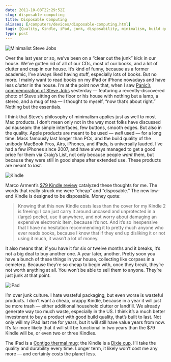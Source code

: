 ```yaml
--- 
date: 2011-10-08T22:29:52Z
slug: disposable-computing
title: Disposable Computing
aliases: [/computers/devices/disposable-computing.html]
tags: [Quality, Kindle, iPad, junk, disposability, minimalism, build quality]
type: post
---
```


<img src="/2011/10/disposable-computing/steve_jobs_1982.jpg" alt="Minimalist Steve Jobs" class="center" />

Over the last year or so, we’ve been on a “clear out the junk” kick in our
house. We’ve gotten rid of all of our CDs, most of our books, and a lot of
clutter and crap in our house. It’s kind of funny, because as a former academic,
I’ve always liked having stuff, especially lots of books. But no more. I mainly
want to read books on my iPad or iPhone nowadays and have less *clutter* in the
house. I’m at the point now that, when I saw [Panic’s commemoration of Steve
Jobs] yesterday — featuring a recently-discovered photo of Steve sitting on the
floor or his house with nothing but a lamp, a stereo, and a mug of tea — I
thought to myself, “now that’s about right.” Nothing but the essentials.

I think that Steve’s philosophy of minimalism applies just as well to most Mac
products. I don’t mean only not in the way most folks have discussed ad nauseam:
the simple interfaces, few buttons, smooth edges. But also in the quality. Apple
products are meant to be used — *well* used — for a long time. Macs famously
last longer than PCs, and the build quality of the unibody MacBook Pros, Airs,
iPhones, and iPads, is universally lauded. I’ve had a few iPhones since 2007,
and have always managed to get a good price for them via Craig’s List, not only
because people *want* them, but because they were still in good shape after
extended use. These products are meant to *last.*

<img src="/2011/10/disposable-computing/kindle.jpg" alt="Kindle" class="right" />

Marco Arment’s [$79 Kindle review] catalyzed these thoughts for me. The words
that really struck me were “cheap” and “disposable.” The new low-end Kindle is
designed to be disposable. Money quote:

> Knowing that this new Kindle costs less than the cover for my Kindle 2 is
> freeing: I can just carry it around uncased and unprotected in a (large)
> pocket, use it anywhere, and not worry about damaging an expensive electronic
> item, because it’s not. And it’s so inexpensive that I have no hesitation
> recommending it to pretty much anyone who ever reads books, because I know
> that if they end up disliking it or not using it much, it wasn’t a lot of
> money.

It also means that, if you have it for six or twelve months and it breaks, it’s
not a big deal to buy another one. A year later, another. Pretty soon you have a
bunch of these things in your house, collecting like corpses in a cemetery.
Because they’re so cheap to begin with, once they break, they’re not worth
anything at all. You won’t be able to sell them to anyone. They’re just junk at
that point.

<img src="/2011/10/disposable-computing/ipad.jpg" alt="iPad" class="left" />

I’m over junk culture. I hate wasteful packaging, but even worse is wasteful
products. I don’t want a cheap, crappy Kindle, because in a year it will just be
more trash — either additional household clutter or landfill. We already
generate way too much waste, especially in the US. I think it’s a much better
investment to buy a product with good build quality, that’s built to last. Not
only will my iPad last me for years, but it will still have value years from
now. It’s far more likely that it will still be functional in two years than the
$79 Kindle will be, or even two or three Kindles.

The iPad is a [Contigo thermal mug]; the Kindle is a [Dixie cup]. I’ll take the
quality and durability every time. Longer term, it likely won’t cost me any more
— and certainly costs the planet less.

  [Panic’s commemoration of Steve Jobs]: http://www.panic.com/tribute/steve.html
  [$79 Kindle review]: http://www.marco.org/2011/10/07/review-79-kindle-with-ads-and-buttons
  [Contigo thermal mug]: https://www.amazon.com/dp/B001RMGVU8/
  [Dixie cup]: http://www.dixie.com/prdct-cups.html
